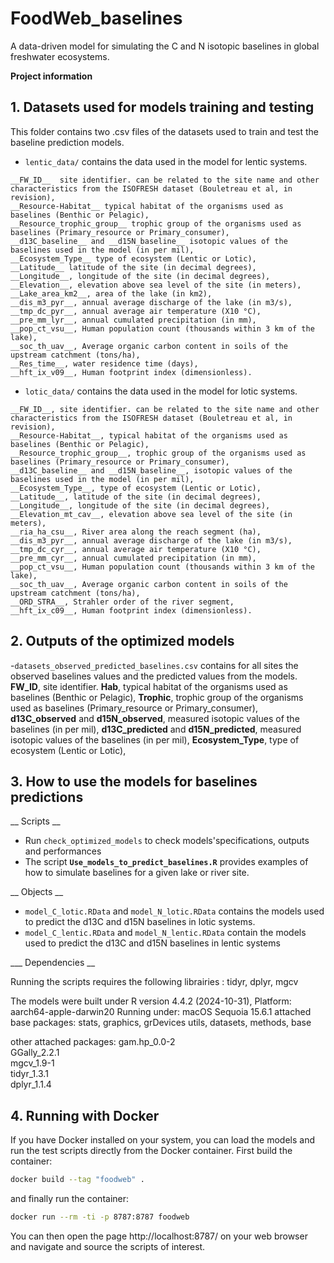 # FoodWeb_baselines

A data-driven model for simulating the C and N isotopic baselines in global freshwater ecosystems.

**Project information**

## 1. **Datasets used for models training and testing**
This folder contains two .csv files of the datasets used to train and test the baseline prediction models.

   - `lentic_data/` contains the data used in the model for lentic systems.
   
    __FW_ID__  site identifier. can be related to the site name and other characteristics from the ISOFRESH dataset (Bouletreau et al, in revision),
    __Resource-Habitat__ typical habitat of the organisms used as baselines (Benthic or Pelagic),
    __Resource_trophic_group__ trophic group of the organisms used as baselines (Primary_resource or Primary_consumer),
    __d13C_baseline__ and __d15N_baseline__ isotopic values of the baselines used in the model (in per mil),
    __Ecosystem_Type__ type of ecosystem (Lentic or Lotic),
    __Latitude__ latitude of the site (in decimal degrees),
    __Longitude__, longitude of the site (in decimal degrees),
    __Elevation__, elevation above sea level of the site (in meters),
    __Lake_area_km2__, area of the lake (in km2),
    __dis_m3_pyr__, annual average discharge of the lake (in m3/s),
    __tmp_dc_pyr__, annual average air temperature (X10 °C),
    __pre_mm_lyr__, annual cumulated precipitation (in mm),
    __pop_ct_vsu__, Human population count (thousands within 3 km of the lake),
    __soc_th_uav__, Average organic carbon content in soils of the upstream catchment (tons/ha),
    __Res_time__, water residence time (days),
    __hft_ix_v09__, Human footprint index (dimensionless).
    
    
   - `lotic_data/` contains the data used in the model for lotic systems.
   
    __FW_ID__, site identifier. can be related to the site name and other characteristics from the ISOFRESH dataset (Bouletreau et al, in revision),
    __Resource-Habitat__, typical habitat of the organisms used as baselines (Benthic or Pelagic),
    __Resource_trophic_group__, trophic group of the organisms used as baselines (Primary_resource or Primary_consumer),
    __d13C_baseline__ and __d15N_baseline__, isotopic values of the baselines used in the model (in per mil),
    __Ecosystem_Type__, type of ecosystem (Lentic or Lotic),
    __Latitude__, latitude of the site (in decimal degrees),
    __Longitude__, longitude of the site (in decimal degrees),
    __Elevation_mt_cav__, elevation above sea level of the site (in meters),
    __ria_ha_csu__, River area along the reach segment (ha),
    __dis_m3_pyr__, annual average discharge of the lake (in m3/s),
    __tmp_dc_cyr__, annual average air temperature (X10 °C),
    __pre_mm_cyr__, annual cumulated precipitation (in mm),
    __pop_ct_vsu__, Human population count (thousands within 3 km of the lake),
    __soc_th_uav__, Average organic carbon content in soils of the upstream catchment (tons/ha),
    __ORD_STRA__, Strahler order of the river segment,
    __hft_ix_c09__, Human footprint index (dimensionless).

## 2. **Outputs of the optimized models**
   -`datasets_observed_predicted_baselines.csv` contains for all sites the observed baselines values and the predicted values from the models.
   __FW_ID__, site identifier. 
   __Hab__, typical habitat of the organisms used as baselines (Benthic or Pelagic),
   __Trophic__, trophic group of the organisms used as baselines (Primary_resource or Primary_consumer),
   __d13C_observed__ and __d15N_observed__, measured isotopic values of the baselines  (in per mil),
   __d13C_predicted__ and __d15N_predicted__, measured isotopic values of the baselines  (in per mil),
   __Ecosystem_Type__, type of ecosystem (Lentic or Lotic),

## 3. **How to use the models for baselines predictions**
__ Scripts __
   - Run `check_optimized_models` to check models'specifications, outputs and performances
   - The script __`Use_models_to_predict_baselines.R`__ provides examples of how to simulate baselines for a given lake or river site.

__ Objects __
   
   - `model_C_lotic.RData` and `model_N_lotic.RData` contains the models used to predict the d13C and d15N baselines in lotic systems.
   - `model_C_lentic.RData` and `model_N_lentic.RData` contain the models used to predict the d13C and d15N baselines in lentic systems

___ Dependencies __

Running the scripts requires the following librairies : tidyr, dplyr, mgcv

The models were built under R version 4.4.2 (2024-10-31), Platform: aarch64-apple-darwin20
Running under: macOS Sequoia 15.6.1
attached base packages:
stats, graphics, grDevices utils, datasets, methods, base     

other attached packages:
gam.hp_0.0-2  
GGally_2.2.1  
mgcv_1.9-1  
tidyr_1.3.1  
dplyr_1.1.4 

## 4. **Running with Docker**

If you have Docker installed on your system, you can load the models and run the test scripts directly from the Docker container.
First build the container:

```bash
docker build --tag "foodweb" .
```

and finally run the container:

```bash
docker run --rm -ti -p 8787:8787 foodweb
```

You can then open the page http://localhost:8787/ on your web browser and navigate and source the scripts of interest.
